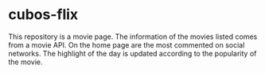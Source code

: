 # cubos-flix
This repository is a movie page. 
The information of the movies listed comes from a movie API. 
On the home page are the most commented on social networks. 
The highlight of the day is updated according to the popularity of the movie.
